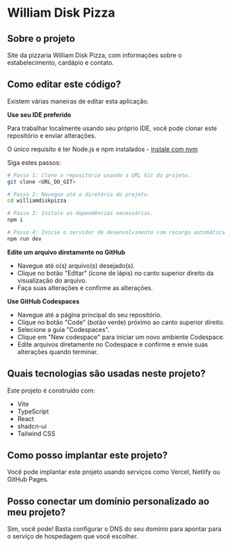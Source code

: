 # William Disk Pizza

## Sobre o projeto

Site da pizzaria William Disk Pizza, com informações sobre o estabelecimento, cardápio e contato.

## Como editar este código?

Existem várias maneiras de editar esta aplicação.

**Use seu IDE preferido**

Para trabalhar localmente usando seu próprio IDE, você pode clonar este repositório e enviar alterações.

O único requisito é ter Node.js e npm instalados - [instale com nvm](https://github.com/nvm-sh/nvm#installing-and-updating)

Siga estes passos:

```sh
# Passo 1: Clone o repositório usando a URL Git do projeto.
git clone <URL_DO_GIT>

# Passo 2: Navegue até o diretório do projeto.
cd williamdiskpizza

# Passo 3: Instale as dependências necessárias.
npm i

# Passo 4: Inicie o servidor de desenvolvimento com recarga automática e visualização instantânea.
npm run dev
```

**Edite um arquivo diretamente no GitHub**

- Navegue até o(s) arquivo(s) desejado(s).
- Clique no botão "Editar" (ícone de lápis) no canto superior direito da visualização do arquivo.
- Faça suas alterações e confirme as alterações.

**Use GitHub Codespaces**

- Navegue até a página principal do seu repositório.
- Clique no botão "Code" (botão verde) próximo ao canto superior direito.
- Selecione a guia "Codespaces".
- Clique em "New codespace" para iniciar um novo ambiente Codespace.
- Edite arquivos diretamente no Codespace e confirme e envie suas alterações quando terminar.

## Quais tecnologias são usadas neste projeto?

Este projeto é construído com:

- Vite
- TypeScript
- React
- shadcn-ui
- Tailwind CSS

## Como posso implantar este projeto?

Você pode implantar este projeto usando serviços como Vercel, Netlify ou GitHub Pages.

## Posso conectar um domínio personalizado ao meu projeto?

Sim, você pode! Basta configurar o DNS do seu domínio para apontar para o serviço de hospedagem que você escolher.
